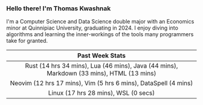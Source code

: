 
### Hello there! I'm Thomas Kwashnak

I'm a Computer Science and Data Science double major with an Economics
minor at Quinnipiac University, graduating in 2024.
I enjoy diving into algorithms and learning the inner-workings of the tools
many programmers take for granted.

| Past Week Stats |
| :---: |
| Rust (14 hrs 34 mins), Lua (46 mins), Java (44 mins), Markdown (33 mins), HTML (13 mins) |
| Neovim (12 hrs 17 mins), Vim (5 hrs 6 mins), DataSpell (4 mins) |
| Linux (17 hrs 28 mins), WSL (0 secs) |

